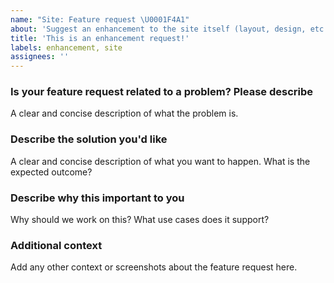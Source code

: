 ```yaml
---
name: "Site: Feature request \U0001F4A1"
about: 'Suggest an enhancement to the site itself (layout, design, etc.)!'
title: 'This is an enhancement request!'
labels: enhancement, site
assignees: ''
---
```


<!--
Before opening a new issue, please search existing issues: https://github.com/newrelic/docs-website/issues.

DISCLAIMER: Not every feature request will be worked on, but hearing about what you want is important. Don't be afraid to add a feature request! -->

### Is your feature request related to a problem? Please describe

A clear and concise description of what the problem is.

### Describe the solution you'd like

A clear and concise description of what you want to happen. What is the expected outcome?

### Describe why this important to you

Why should we work on this? What use cases does it support?

### Additional context

Add any other context or screenshots about the feature request here.
